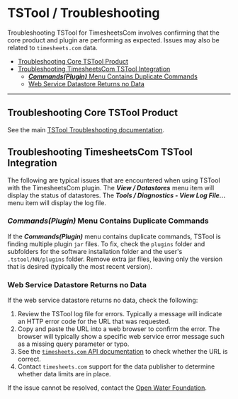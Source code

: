 # TSTool / Troubleshooting #

Troubleshooting TSTool for TimesheetsCom involves confirming that the core product and plugin are performing as expected.
Issues may also be related to `timesheets.com` data.

*   [Troubleshooting Core TSTool Product](#troubleshooting-core-tstool-product)
*   [Troubleshooting TimesheetsCom TSTool Integration](#troubleshooting-timesheetscom-tstool-integration)
    +   [***Commands(Plugin)*** Menu Contains Duplicate Commands](#commandsplugin-menu-contains-duplicate-commands)
    +   [Web Service Datastore Returns no Data](#web-service-datastore-returns-no-data)

------------------

## Troubleshooting Core TSTool Product ##

See the main [TSTool Troubleshooting documentation](https://opencdss.state.co.us/tstool/latest/doc-user/troubleshooting/troubleshooting/).

## Troubleshooting TimesheetsCom TSTool Integration ##

The following are typical issues that are encountered when using TSTool with the TimesheetsCom plugin.
The ***View / Datastores*** menu item will display the status of datastores.
The ***Tools / Diagnostics - View Log File...*** menu item will display the log file.

### ***Commands(Plugin)*** Menu Contains Duplicate Commands ###

If the ***Commands(Plugin)*** menu contains duplicate commands,
TSTool is finding multiple plugin `jar` files.
To fix, check the `plugins` folder and subfolders for the software installation folder
and the user's `.tstool/NN/plugins` folder.
Remove extra jar files, leaving only the version that is desired (typically the most recent version).

### Web Service Datastore Returns no Data ###

If the web service datastore returns no data, check the following:

1.  Review the TSTool log file for errors.
    Typically a message will indicate an HTTP error code for the URL that was requested.
2.  Copy and paste the URL into a web browser to confirm the error.
    The browser will typically show a specific web service error message such as a
    missing query parameter or typo.
3.  See the [`timesheets.com` API documentation](https://secure05v.timesheets.com/api/public/v1/index.cfm?docs)
    to check whether the URL is correct.
4.  Contact `timesheets.com` support for the data publisher to determine whether data limits are in place.

If the issue cannot be resolved, contact the [Open Water Foundation](https://openwaterfoundation.org/about-owf/staff/).

